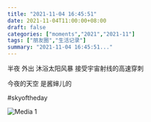 ```yaml
---
title: "2021-11-04 16:45:51"
date: 2021-11-04T11:00:00+08:00
draft: false
categories: ["moments","2021","2021-11"]
tags: ["朋友圈","生活记录"]
summary: "2021-11-04 16:45:51..."
---
```


半夜
外出
沐浴太阳风暴
接受宇宙射线的高速穿刺

今夜的天空
是酱婶儿的

#skyoftheday

![Media 1](/Moments/photos/2021-11-04/202111041645510.jpg)

